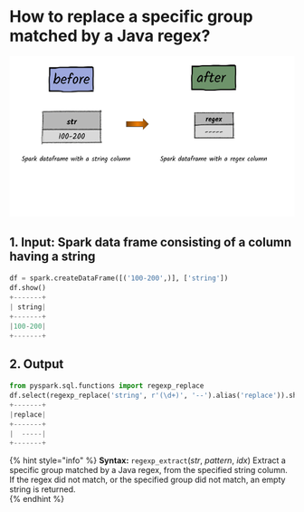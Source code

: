 # How to replace a specific group matched by a Java regex?

![](../.gitbook/assets/2020_07_27_kleki-16-.png)

## 1.  Input:  Spark data frame consisting of a column having a string

```python
df = spark.createDataFrame([('100-200',)], ['string'])
df.show()
+-------+
| string|
+-------+
|100-200|
+-------+
```

## 2.  Output

```python
from pyspark.sql.functions import regexp_replace
df.select(regexp_replace('string', r'(\d+)', '--').alias('replace')).show()
+-------+
|replace|
+-------+
|  -----|
+-------+
```

{% hint style="info" %}
**Syntax:**   `regexp_extract`\(_str_, _pattern_, _idx_\)                                                                                                                 Extract a specific group matched by a Java regex, from the specified string column. If the regex did not match, or the specified group did not match, an empty string is returned.                
{% endhint %}

